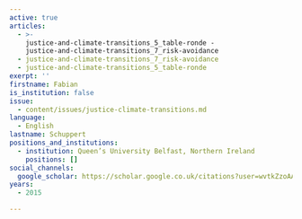 ```yaml
---
active: true
articles:
  - >-
    justice-and-climate-transitions_5_table-ronde -
    justice-and-climate-transitions_7_risk-avoidance
  - justice-and-climate-transitions_7_risk-avoidance
  - justice-and-climate-transitions_5_table-ronde
exerpt: ''
firstname: Fabian
is_institution: false
issue:
  - content/issues/justice-climate-transitions.md
language:
  - English
lastname: Schuppert
positions_and_institutions:
  - institution: Queen’s University Belfast, Northern Ireland
    positions: []
social_channels:
  google_scholar: https://scholar.google.co.uk/citations?user=wvtkZzoAAAAJ&hl=en
years:
  - 2015

---
```

